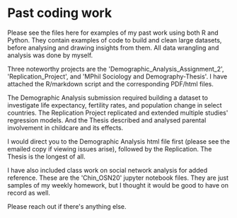 # Past coding work

Please see the files here for examples of my past work using both R and Python. They contain examples of code to build and clean large datasets, before analysing and drawing insights from them. All data wrangling and analysis was done by myself.

Three noteworthy projects are the 'Demographic_Analysis_Assignment_2', 'Replication_Project', and 'MPhil Sociology and Demography-Thesis'. I have attached the R/markdown script and the corresponding PDF/html files.

The Demographic Analysis submission required building a dataset to investigate life expectancy, fertility rates, and population change in select countries. The Replication Project replicated and extended multiple studies' regression models. And the Thesis described and analysed parental involvement in childcare and its effects.

I would direct you to the Demographic Analysis html file first (please see the emailed copy if viewing issues arise), followed by the Replication. The Thesis is the longest of all.

I have also included class work on social network analysis for added reference. These are the 'Chin_OSN20' jupyter notebook files. They are just samples of my weekly homework, but I thought it would be good to have on record as well.

Please reach out if there's anything else.
